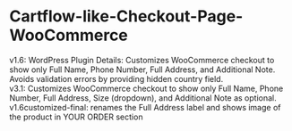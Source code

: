 # Cartflow-like-Checkout-Page-WooCommerce
v1.6: WordPress Plugin Details: Customizes WooCommerce checkout to show only Full Name, Phone Number, Full Address, and Additional Note. Avoids validation errors by providing hidden country field.<br>
v3.1: Customizes WooCommerce checkout to show only Full Name, Phone Number, Full Address, Size (dropdown), and Additional Note as optional.<br>
v1.6customized-final: renames the Full Address label and shows image of the product in YOUR ORDER section<br>
